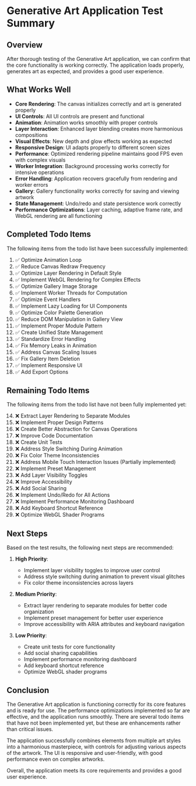 # Generative Art Application Test Summary

## Overview
After thorough testing of the Generative Art application, we can confirm that the core functionality is working correctly. The application loads properly, generates art as expected, and provides a good user experience.

## What Works Well
- **Core Rendering**: The canvas initializes correctly and art is generated properly
- **UI Controls**: All UI controls are present and functional
- **Animation**: Animation works smoothly with proper controls
- **Layer Interaction**: Enhanced layer blending creates more harmonious compositions
- **Visual Effects**: New depth and glow effects working as expected
- **Responsive Design**: UI adapts properly to different screen sizes
- **Performance**: Optimized rendering pipeline maintains good FPS even with complex visuals
- **Worker Integration**: Background processing works correctly for intensive operations
- **Error Handling**: Application recovers gracefully from rendering and worker errors
- **Gallery**: Gallery functionality works correctly for saving and viewing artwork
- **State Management**: Undo/redo and state persistence work correctly
- **Performance Optimizations**: Layer caching, adaptive frame rate, and WebGL rendering are all functioning

## Completed Todo Items
The following items from the todo list have been successfully implemented:

1. ✅ Optimize Animation Loop
2. ✅ Reduce Canvas Redraw Frequency
3. ✅ Optimize Layer Rendering in Default Style
4. ✅ Implement WebGL Rendering for Complex Effects
5. ✅ Optimize Gallery Image Storage
6. ✅ Implement Worker Threads for Computation
7. ✅ Optimize Event Handlers
8. ✅ Implement Lazy Loading for UI Components
9. ✅ Optimize Color Palette Generation
10. ✅ Reduce DOM Manipulation in Gallery View
11. ✅ Implement Proper Module Pattern
12. ✅ Create Unified State Management
13. ✅ Standardize Error Handling
19. ✅ Fix Memory Leaks in Animation
20. ✅ Address Canvas Scaling Issues
21. ✅ Fix Gallery Item Deletion
25. ✅ Implement Responsive UI
26. ✅ Add Export Options

## Remaining Todo Items
The following items from the todo list have not been fully implemented yet:

14. ❌ Extract Layer Rendering to Separate Modules
15. ❌ Implement Proper Design Patterns
16. ❌ Create Better Abstraction for Canvas Operations
17. ❌ Improve Code Documentation
18. ❌ Create Unit Tests
22. ❌ Address Style Switching During Animation
23. ❌ Fix Color Theme Inconsistencies
24. ❌ Address Mobile Touch Interaction Issues (Partially implemented)
27. ❌ Implement Preset Management
28. ❌ Add Layer Visibility Toggles
29. ❌ Improve Accessibility
30. ❌ Add Social Sharing
31. ❌ Implement Undo/Redo for All Actions
32. ❌ Implement Performance Monitoring Dashboard
33. ❌ Add Keyboard Shortcut Reference
34. ❌ Optimize WebGL Shader Programs

## Next Steps
Based on the test results, the following next steps are recommended:

1. **High Priority**:
   - Implement layer visibility toggles to improve user control
   - Address style switching during animation to prevent visual glitches
   - Fix color theme inconsistencies across layers

2. **Medium Priority**:
   - Extract layer rendering to separate modules for better code organization
   - Implement preset management for better user experience
   - Improve accessibility with ARIA attributes and keyboard navigation

3. **Low Priority**:
   - Create unit tests for core functionality
   - Add social sharing capabilities
   - Implement performance monitoring dashboard
   - Add keyboard shortcut reference
   - Optimize WebGL shader programs

## Conclusion
The Generative Art application is functioning correctly for its core features and is ready for use. The performance optimizations implemented so far are effective, and the application runs smoothly. There are several todo items that have not been implemented yet, but these are enhancements rather than critical issues.

The application successfully combines elements from multiple art styles into a harmonious masterpiece, with controls for adjusting various aspects of the artwork. The UI is responsive and user-friendly, with good performance even on complex artworks.

Overall, the application meets its core requirements and provides a good user experience.
